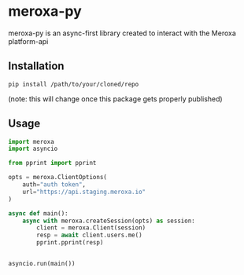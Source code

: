# meroxa-py

meroxa-py is an async-first library created to interact with the Meroxa platform-api

## Installation 

`pip install /path/to/your/cloned/repo` 

(note: this will change once this package gets properly published)

## Usage
```python
import meroxa
import asyncio

from pprint import pprint

opts = meroxa.ClientOptions(
    auth="auth token", 
    url="https://api.staging.meroxa.io"
)

async def main():
    async with meroxa.createSession(opts) as session:
        client = meroxa.Client(session)
        resp = await client.users.me()
        pprint.pprint(resp)


asyncio.run(main())
```